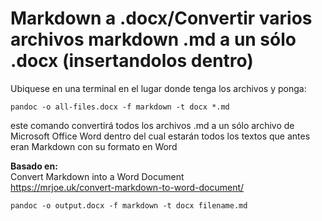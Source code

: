 # Markdown a .docx/Convertir varios archivos markdown .md a un sólo .docx (insertandolos dentro) 
Ubiquese en una terminal en el lugar donde tenga los archivos y ponga:  

    pandoc -o all-files.docx -f markdown -t docx *.md

este comando convertirá todos los archivos .md a un sólo archivo de Microsoft Office Word dentro del cual estarán todos los textos que antes eran Markdown con su formato en Word


**Basado en:**  
Convert Markdown into a Word Document  
https://mrjoe.uk/convert-markdown-to-word-document/

    pandoc -o output.docx -f markdown -t docx filename.md